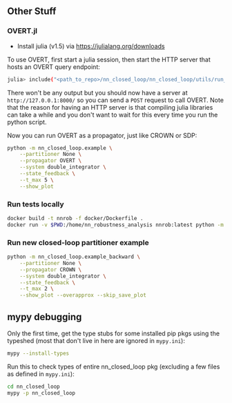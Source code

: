 ## Other Stuff

### OVERT.jl

- Install julia (v1.5) via https://julialang.org/downloads

To use OVERT, first start a julia session, then start the HTTP server that hosts an OVERT query endpoint:
```bash
julia> include("<path_to_repo>/nn_closed_loop/nn_closed_loop/utils/run_overt.jl")
```
There won't be any output but you should now have a server at `http://127.0.0.1:8000/` so you can send a `POST` request to call OVERT.
Note that the reason for having an HTTP server is that compiling julia libraries can take a while and you don't want to wait for this every time you run the python script.

Now you can run OVERT as a propagator, just like CROWN or SDP:
```bash
python -m nn_closed_loop.example \
    --partitioner None \
    --propagator OVERT \
    --system double_integrator \
    --state_feedback \
    --t_max 5 \
    --show_plot
```

### Run tests locally

```bash
docker build -t nnrob -f docker/Dockerfile .
docker run -v $PWD:/home/nn_robustness_analysis nnrob:latest python -m nn_closed_loop.tests.test
```

### Run new closed-loop partitioner example

```bash
python -m nn_closed_loop.example_backward \
    --partitioner None \
    --propagator CROWN \
    --system double_integrator \
    --state_feedback \
    --t_max 2 \
    --show_plot --overapprox --skip_save_plot
```

## mypy debugging

Only the first time, get the type stubs for some installed pip pkgs using the typeshed (most that don't live in here are ignored in `mypy.ini`): 
```bash
mypy --install-types
```

Run this to check types of entire nn_closed_loop pkg (excluding a few files as defined in `mypy.ini`):
```bash
cd nn_closed_loop
mypy -p nn_closed_loop
```


